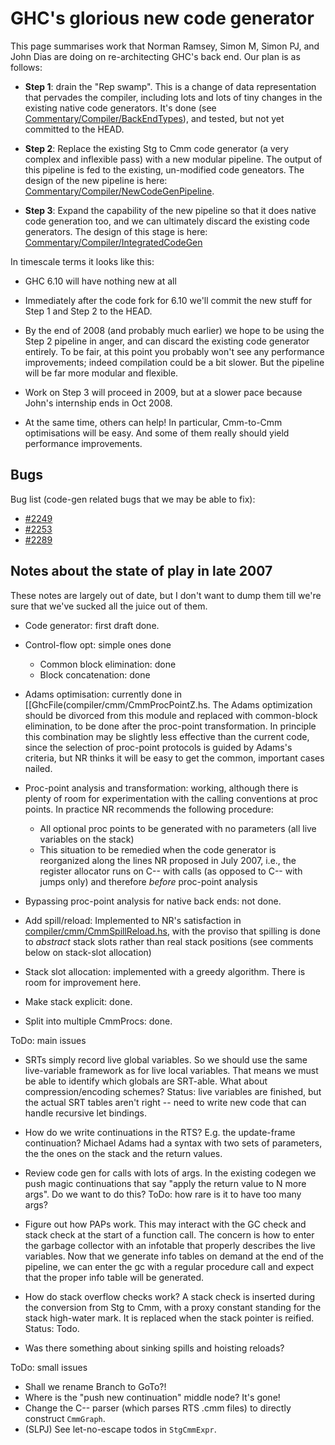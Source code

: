 # GHC's glorious new code generator


This page summarises work that Norman Ramsey, Simon M, Simon PJ, and John Dias are doing on re-architecting GHC's back end.  Our plan is as follows:

- **Step 1**: drain the "Rep swamp".  This is a change of data representation that pervades the compiler, including lots and lots of tiny changes in the existing native code generators.  It's done (see [Commentary/Compiler/BackEndTypes](commentary/compiler/back-end-types)), and tested, but not yet committed to the HEAD.

- **Step 2**: Replace the existing Stg to Cmm code generator (a very complex and inflexible pass) with a new modular pipeline. The output of this pipeline is fed to the existing, un-modified code geneators.  The design of the new pipeline is here: [Commentary/Compiler/NewCodeGenPipeline](commentary/compiler/new-code-gen-pipeline).

- **Step 3**: Expand the capability of the new pipeline so that it does native code generation too, and we can ultimately discard the existing code generators.  The design of this stage is here: [Commentary/Compiler/IntegratedCodeGen](commentary/compiler/integrated-code-gen)


In timescale terms it looks like this:

- GHC 6.10 will have nothing new at all

- Immediately after the code fork for 6.10 we'll commit the new stuff for Step 1 and Step 2 to the HEAD.  

- By the end of 2008 (and probably much earlier) we hope to be using the Step 2 pipeline in anger, and can discard the existing code generator entirely.  To be fair, at this point you probably won't see any performance improvements; indeed compilation could be a bit slower.  But the pipeline will be far more modular and flexible.

- Work on Step 3 will proceed in 2009, but at a slower pace because John's internship ends in Oct 2008.

- At the same time, others can help!  In particular, Cmm-to-Cmm optimisations will be easy.  And some of them really should yield performance improvements.

## Bugs


Bug list (code-gen related bugs that we may be able to fix):

- [\#2249](https://gitlab.haskell.org//ghc/ghc/issues/2249)
- [\#2253](https://gitlab.haskell.org//ghc/ghc/issues/2253)
- [\#2289](https://gitlab.haskell.org//ghc/ghc/issues/2289)

## Notes about the state of play in late 2007


These notes are largely out of date, but I don't want to dump them till we're sure that we've sucked all the juice out of them.
 

- Code generator: first draft done.
- Control-flow opt: simple ones done

  - Common block elimination: done
  - Block concatenation: done
- Adams optimisation: currently done in \[\[GhcFile(compiler/cmm/CmmProcPointZ.hs.  The Adams optimization should be divorced from this module and replaced with common-block elimination, to be done after the proc-point transformation.  In principle this combination may be slightly less effective than the current code, since the selection of proc-point protocols is guided by Adams's criteria, but NR thinks it will be easy to get the common, important cases nailed.
- Proc-point analysis and transformation: working, although there is plenty of room for experimentation with the calling conventions at proc points.  In practice NR recommends the following procedure:

  - All optional proc points to be generated with no parameters (all live variables on the stack)
  - This situation to be remedied when the code generator is reorganized along the lines NR proposed in July 2007, i.e., the register allocator runs on C-- with calls (as opposed to C-- with jumps only) and therefore *before* proc-point analysis
- Bypassing proc-point analysis for native back ends: not done.
- Add spill/reload: Implemented to NR's satisfaction in [compiler/cmm/CmmSpillReload.hs](/trac/ghc/browser/ghc/compiler/cmm/CmmSpillReload.hs), with the proviso that spilling is done to *abstract* stack slots rather than real stack positions (see comments below on stack-slot allocation)
- Stack slot allocation: implemented with a greedy algorithm. There is room for improvement here.
- Make stack explicit: done.
- Split into multiple CmmProcs: done.


ToDo: main issues

- SRTs simply record live global variables.  So we should use the same live-variable framework as for live local variables.  That means we must be able to identify which globals are SRT-able.  What about compression/encoding schemes? Status: live variables are finished, but the actual SRT tables aren't right -- need to write new code that can handle recursive let bindings.

- How do we write continuations in the RTS?  E.g. the update-frame continuation?  Michael Adams had a syntax with two sets of parameters, the the ones on the stack and the return values.

- Review code gen for calls with lots of args.  In the existing codegen we push magic continuations that say "apply the return value to N more args".  Do we want to do this?  ToDo: how rare is it to have too many args?

- Figure out how PAPs work.  This may interact with the GC check and stack check at the start of a function call.  The concern is how to enter the garbage collector with an infotable that properly describes the live variables. Now that we generate info tables on demand at the end of the pipeline, we can enter the gc with a regular procedure call and expect that the proper info table will be generated.

- How do stack overflow checks work?  A stack check is inserted during the conversion from Stg to Cmm, with a proxy constant standing for the stack high-water mark. It is replaced when the stack pointer is reified. Status: Todo.

- Was there something about sinking spills and hoisting reloads?


ToDo: small issues

- Shall we rename Branch to GoTo?!
- Where is the "push new continuation" middle node? It's gone!
- Change the C-- parser (which parses RTS .cmm files) to directly construct `CmmGraph`.  
- (SLPJ) See let-no-escape todos in `StgCmmExpr`.

